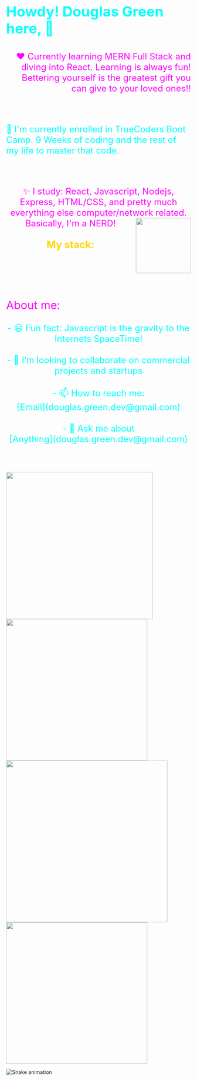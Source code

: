 <!-- @format -->
## <p style="font-size: 2.4rem; color: cyan;"> Howdy! Douglas Green here, 👋</p>

<p align="right" style="font-size: 1.5rem; color: magenta;">❤️ Currently learning MERN Full Stack and diving into React. Learning is always fun! Bettering yourself is the greatest gift you can give to your loved ones!!</p>
<br><br>
<p align="left" style="font-size: 1.5rem; color: cyan;" >🤔 I'm currently enrolled in TrueCoders Boot Camp. 9 Weeks of coding and the rest of my life to master that code.</p>
<br><br>

<p align="center" style="font-size: 1.5rem; color: magenta;">✨ I study: React, Javascript, Nodejs, Express, HTML/CSS, and pretty much everything else computer/network related. Basically, I'm a NERD!

<img align="right" src="https://media.giphy.com/media/v1.Y2lkPTc5MGI3NjExMnBseXM4NDRpc3g5MzRwbmVoZHExYTFvd3p2OHRqYmpzb3F6NGtwcSZlcD12MV9naWZzX3NlYXJjaCZjdD1n/xT9IgzoKnwFNmISR8I/giphy.gif" width="150">

### <p align="center" style="font-size: 1.7rem; color: gold;">My stack:</p>

<p align="center" style="font-size: 1.2rem; color: white;">- HTML/CSS JAVASCRIPT<br> 
- NODE EXPRESS MONGODB MySQL<br>
- REACT VITE WEBPACK</p> 
<p align="left" style="font-size: 1.9rem; color:magenta; ";>About me:</p>
<p align="center" style="font-size: 1.5rem; color: cyan;">- 😄 Fun fact: Javascript is the gravity to the Internets SpaceTime!<br><br>
- 🔭 I’m looking to collaborate on commercial projects and startups<br><br>
- 📫 How to reach me:<br> [Email](douglas.green.dev@gmail.com)<br><br>
- 💬 Ask me about<br> [Anything](douglas.green.dev@gmail.com)</p>
<br>
<br>
<br>
<div>
  <img width="400px" src="https://github-readme-stats.vercel.app/api?username=Douglas-Green&show_icons=true&theme=onedark">
  <img width="385px" src="https://github-readme-stats.anuraghazra1.vercel.app/api/top-langs/?username=Douglas-Green&layout=compact&theme=onedark" />
  <img width="440px" src="https://github-readme-activity-graph.vercel.app/graph?username=Douglas-Green&theme=github">
  <img width="385px" src="https://github-readme-streak-stats.herokuapp.com/?user=Douglas-Green&theme=onedark" />
</div>

![Snake animation](https://github.com/eagrundy/eagrundy/blob/output/github-contribution-grid-snake.svg)
